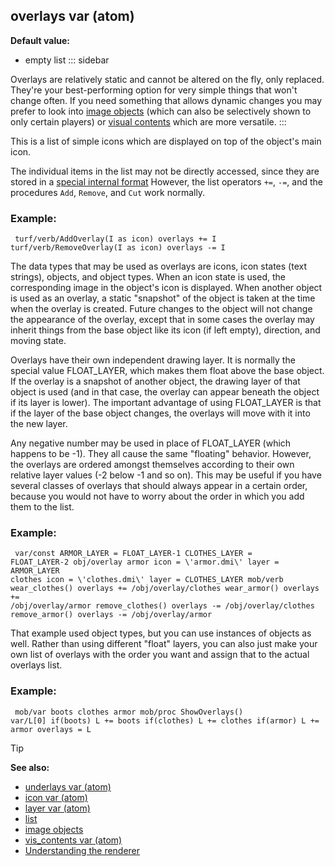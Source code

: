 ## overlays var (atom)

<!-- -->
**Default value:**
+   empty list
::: sidebar


Overlays are relatively static and cannot be altered on the
fly, only replaced. They\'re your best-performing option for very simple
things that won\'t change often. If you need something that allows
dynamic changes you may prefer to look into [image objects](/ref/image.md) 
(which can also be selectively shown to only certain players) or [visual
contents](/ref/atom/var/vis_contents.md)  which are more versatile.
:::


This is a list of simple icons which are displayed on top of
the object\'s main icon. 

The individual items in the list may
not be directly accessed, since they are stored in a [special internal
format](/ref/atom/var/appearance.md)  However, the list operators `+=`, `-=`,
and the procedures `Add`, `Remove`, and `Cut` work normally.
### Example:

``` dm
 turf/verb/AddOverlay(I as icon) overlays += I
turf/verb/RemoveOverlay(I as icon) overlays -= I 
```
 

The
data types that may be used as overlays are icons, icon states (text
strings), objects, and object types. When an icon state is used, the
corresponding image in the object\'s icon is displayed. When another
object is used as an overlay, a static "snapshot" of the object is
taken at the time when the overlay is created. Future changes to the
object will not change the appearance of the overlay, except that in
some cases the overlay may inherit things from the base object like its
icon (if left empty), direction, and moving state. 

Overlays
have their own independent drawing layer. It is normally the special
value FLOAT_LAYER, which makes them float above the base object. If the
overlay is a snapshot of another object, the drawing layer of that
object is used (and in that case, the overlay can appear beneath the
object if its layer is lower). The important advantage of using
FLOAT_LAYER is that if the layer of the base object changes, the
overlays will move with it into the new layer. 

Any negative
number may be used in place of FLOAT_LAYER (which happens to be -1).
They all cause the same "floating" behavior. However, the overlays are
ordered amongst themselves according to their own relative layer values
(-2 below -1 and so on). This may be useful if you have several classes
of overlays that should always appear in a certain order, because you
would not have to worry about the order in which you add them to the
list.
### Example:

``` dm
 var/const ARMOR_LAYER = FLOAT_LAYER-1 CLOTHES_LAYER =
FLOAT_LAYER-2 obj/overlay armor icon = \'armor.dmi\' layer = ARMOR_LAYER
clothes icon = \'clothes.dmi\' layer = CLOTHES_LAYER mob/verb
wear_clothes() overlays += /obj/overlay/clothes wear_armor() overlays +=
/obj/overlay/armor remove_clothes() overlays -= /obj/overlay/clothes
remove_armor() overlays -= /obj/overlay/armor 
```
 

That
example used object types, but you can use instances of objects as well.
Rather than using different "float" layers, you can also just make
your own list of overlays with the order you want and assign that to the
actual overlays list.
### Example:

``` dm
 mob/var boots clothes armor mob/proc ShowOverlays()
var/L[0] if(boots) L += boots if(clothes) L += clothes if(armor) L +=
armor overlays = L 
```


> [!TIP] 
> **See also:**
> +   [underlays var (atom)](/ref/atom/var/underlays.md) 
> +   [icon var (atom)](/ref/atom/var/icon.md) 
> +   [layer var (atom)](/ref/atom/var/layer.md) 
> +   [list](/ref/list.md) 
> +   [image objects](/ref/image.md) 
> +   [vis_contents var (atom)](/ref/atom/var/vis_contents.md) 
> +   [Understanding the renderer](/ref/notes/renderer.md) 